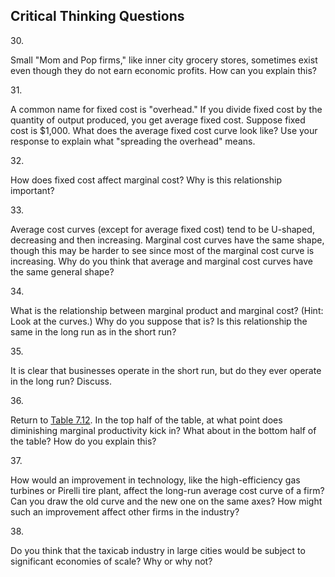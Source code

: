## Critical Thinking Questions

30\.

Small "Mom and Pop firms," like inner city grocery stores, sometimes
exist even though they do not earn economic profits. How can you explain
this?

31\.

A common name for fixed cost is "overhead." If you divide fixed cost by
the quantity of output produced, you get average fixed cost. Suppose
fixed cost is \$1,000. What does the average fixed cost curve look like?
Use your response to explain what "spreading the overhead" means.

32\.

How does fixed cost affect marginal cost? Why is this relationship
important?

33\.

Average cost curves (except for average fixed cost) tend to be U-shaped,
decreasing and then increasing. Marginal cost curves have the same
shape, though this may be harder to see since most of the marginal cost
curve is increasing. Why do you think that average and marginal cost
curves have the same general shape?

34\.

What is the relationship between marginal product and marginal cost?
(Hint: Look at the curves.) Why do you suppose that is? Is this
relationship the same in the long run as in the short run?

35\.

It is clear that businesses operate in the short run, but do they ever
operate in the long run? Discuss.

36\.

Return to [Table
7.12](http://openstax.org/books/principles-microeconomics-3e/pages/7-4-production-in-the-long-run#eip-741).
In the top half of the table, at what point does diminishing marginal
productivity kick in? What about in the bottom half of the table? How do
you explain this?

37\.

How would an improvement in technology, like the high-efficiency gas
turbines or Pirelli tire plant, affect the long-run average cost curve
of a firm? Can you draw the old curve and the new one on the same axes?
How might such an improvement affect other firms in the industry?

38\.

Do you think that the taxicab industry in large cities would be subject
to significant economies of scale? Why or why not?

